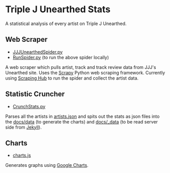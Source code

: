 # Triple J Unearthed Stats

A statistical analysis of every artist on Triple J Unearthed.

## Web Scraper
- [JJJUnearthedSpider.py](JJJUnearthed/spiders/JJJUnearthedSpider.py)
- [RunSpider.py](RunSpider.py) (to run the above spider locally)

A web scraper which pulls artist, track and track review data from JJJ's Unearthed site. Uses the [Scrapy](https://scrapy.org) Python web scraping framework. Currently using [Scraping Hub](https://scrapinghub.com/) to run the spider and collect the artist data.

## Statistic Cruncher
- [CrunchStats.py](CrunchStats.py)

Parses all the artists in [artists.json](artists.json) and spits out the stats as json files into the [docs/data](docs/data) (to generate the charts) and [docs/_data](docs/_data) (to be read server side from [Jekyll](https://jekyllrb.com/docs/datafiles/)).

## Charts
- [charts.js](docs/scripts/charts.js)

Generates graphs using [Google Charts](https://developers.google.com/chart/).
